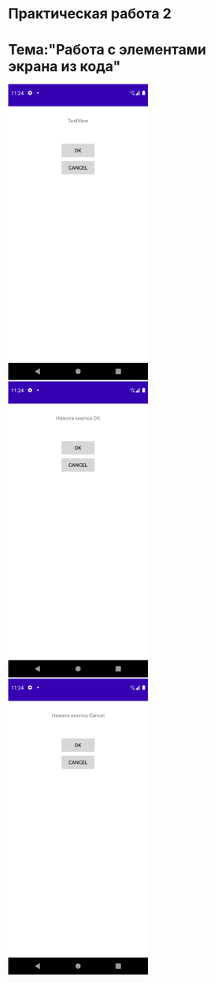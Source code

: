 Практическая работа 2
=========================================
Тема:"Работа с элементами экрана из кода"
=========================================
<img src="1.png" 
     height="600">
<img src="2.png" 
     height="600">
<img src="3.png" 
     height="600">

